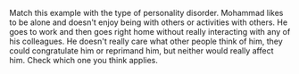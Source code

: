 Match this example with the type of personality disorder. Mohammad likes to be
alone and doesn't enjoy being with others or activities with others. He goes to
work and then goes right home without really interacting with any of his
colleagues. He doesn't really care what other people think of him, they could
congratulate him or reprimand him, but neither would really affect him. Check
which one you think applies.
